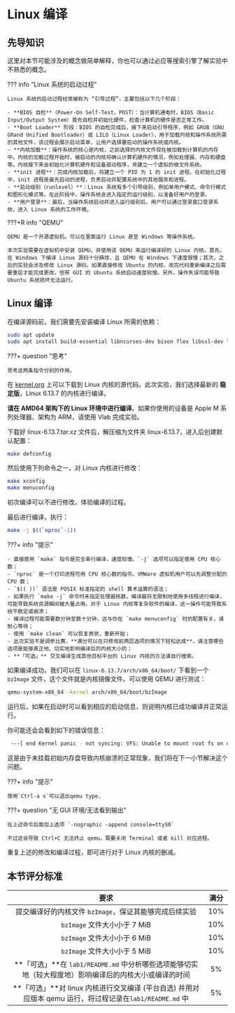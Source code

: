 # Linux 编译

## 先导知识

这里对本节可能涉及的概念做简单解释，你也可以通过必应等搜索引擎了解实验中不熟悉的概念。

??? info "Linux 系统的启动过程"

    Linux 系统的启动过程经常被称为 “引导过程”，主要包括以下几个阶段：

    - **BIOS 自检**（Power-On Self-Test，POST）：当计算机通电时，BIOS（Basic Input/Output System）首先自检并初始化硬件，检查计算机的硬件是否正常工作。
    - **Boot Loader** 阶段：BIOS 的自检完成后，接下来启动引导程序，例如 GRUB（GNU GRand Unified Bootloader）或 LILO（Linux Loader），用于加载内核和操作系统所需的其他文件，该过程会展示启动菜单，让用户选择要启动的操作系统或内核。
    - **内核加载**：操作系统的核心是内核，之前选择的内核文件现在被加载到计算机的内存中。内核的加载过程开始时，被启动的内核将确认计算机硬件的情况，例如处理器、内存和硬盘等。内核接下来会初始化计算机硬件和设备驱动程序，并建立一个虚拟的根文件系统。
    - **init 进程**：完成内核加载后，将建立一个 PID 为 1 的 init 进程。在初始化过程中，init 进程是最先启动的进程，负责启动并配置系统中的其他服务和进程。
    - **启动级别（runlevel）**：Linux 系统有多个引导级别，例如单用户模式、命令行模式和图形化模式等。在此阶段中，操作系统会进入指定的运行级别，以准备好用户的登录。
    - **用户登录**：最后，当操作系统启动并进入运行级别后，用户可以通过登录窗口登录系统，进入 Linux 系统的工作环境。

???+R info "QEMU"

    QEMU 是一个开源虚拟机。可以在里面运行 Linux 甚至 Windows 等操作系统。

    本次实验需要在虚拟机中安装 QEMU，并使用该 QEMU 来运行编译好的 Linux 内核。首先，在 Windows 下编译 Linux 源码十分麻烦，且 QEMU 在 Windows 下速度很慢；其次，之后的实验会涉及修改 Linux 源码。如果直接修改 Ubuntu 的内核，改完代码重新编译之后需要重启才能完成更改，但带 GUI 的 Ubuntu 系统启动速度较慢。另外，操作失误可能导致 Ubuntu 系统损坏无法运行。

## Linux 编译

在编译源码前，我们需要先安装编译 Linux 所需的依赖：

```bash
sudo apt update
sudo apt install build-essential libncurses-dev bison flex libssl-dev libelf-dev qemu-system-x86
```

???+ question "思考"

    思考这两条指令分别的作用。

在 [kernel.org](https://www.kernel.org/) 上可以下载到 Linux 内核的源代码。此次实验，我们选择最新的 **稳定版**，Linux 6.13.7 的内核进行编译。

**请在 AMD64 架构下的 Linux 环境中进行编译**。如果你使用的设备是 Apple M 系列处理器、架构为 ARM，请使用 Vlab 完成实验。

下载好 linux-6.13.7.tar.xz 文件后，解压缩为文件夹 linux-6.13.7，进入后创建默认配置：

```bash
make defconfig
```

然后使用下列命令之一，对 Linux 内核进行修改：

```bash
make xconfig
make menuconfig
```

初次编译可以不进行修改，体验编译的过程。

最后进行编译，执行：

```bash
make -j $((`nproc`-1))
```

???+ info "提示"

    - 直接使用 `make` 指令是完全串行编译，速度较慢。`-j` 选项可以指定使用 CPU 核心数；
    - `nproc` 是一个打印进程可用 CPU 核心数的指令。VMWare 虚拟机用户可以先调整分配的 CPU 数；
    - `$(( ))` 语法是 POSIX 标准指定的 shell 算术运算的语法；
    - 如果执行 `make -j` 命令时未指定处理器核数，编译器将无限制地使用多线程进行编译，可能导致系统资源瞬间被大量占用。对于 Linux 内核等复杂软件的编译，这一操作可能导致系统不稳定或崩溃；
    - 编译过程可能需要数分钟至数十分钟，这与你在 `make menuconfig` 时的配置有关，请耐心等待；
    - 使用 `make clean` 可以恢复原状，重新开始；
    - 此次实验不是调参比赛，**满分可以在只修改前两层选项的情况下轻松达成**，请注意哪些选项是能够真正地、切实地影响编译后的内核大小的；
    - **「可选」** 交叉编译生成其他目标平台的 Linux 内核的方法请自行搜索。

如果编译成功，我们可以在 `linux-6.13.7/arch/x86_64/boot/` 下看到一个 `bzImage` 文件，这个文件就是内核镜像文件。可以使用 QEMU 进行测试：

```bash
qemu-system-x86_64 -kernel arch/x86_64/boot/bzImage
```

运行后，如果在启动时可以看到相应的启动信息，则说明内核已成功编译并正常运行。

你可能还会会看到如下的错误信息：

```bash
 ---[ end Kernel panic - not syncing: VFS: Unable to mount root fs on unknown-block(0,0) ]---
```

这是由于未挂载初始内存盘导致内核崩溃的正常现象，我们将在下一小节解决这个问题。

???+ info "提示"

    使用`Ctrl-a x`可以退出qemu type.

???+ question "无 GUI 环境/无法看到输出"

    在上述命令后面加上选项 `-nographic -append console=ttyS0`

    不过这会导致 Ctrl+C 无法终止 qemu，需要关闭 Terminal 或者 kill 对应进程。

重复上述的修改和编译过程，即可进行对于 Linux 内核的删减。

## 本节评分标准

|                                                   要求                                                   | 满分 |
| :------------------------------------------------------------------------------------------------------: | :--: |
|                          提交编译好的内核文件 `bzImage`，保证其能够完成后续实验                          | 10%  |
|                                       `bzImage` 文件大小小于 7 MiB                                       | 10%  |
|                                       `bzImage` 文件大小小于 6 MiB                                       | 10%  |
|                                       `bzImage` 文件大小小于 5 MiB                                       | 10%  |
|         **「可选」**在 `lab1/README.md` 中分析哪些选项能够切实地（较大程度地）影响编译后的内核大小或编译的时间         |  5%  |
| **「可选」**对 linux 内核进行交叉编译 (平台自选) 并用对应版本 qemu 运行，将过程记录在`lab1/README.md` 中 |  5%  |
